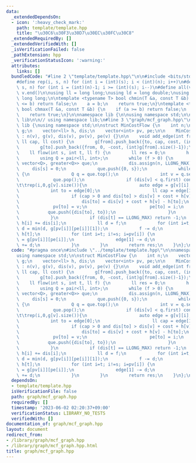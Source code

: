 ```yaml
---
data:
  _extendedDependsOn:
  - icon: ':heavy_check_mark:'
    path: template/template.hpp
    title: "\u30C6\u30F3\u30D7\u30EC\u30FC\u30C8"
  _extendedRequiredBy: []
  _extendedVerifiedWith: []
  _isVerificationFailed: false
  _pathExtension: hpp
  _verificationStatusIcon: ':warning:'
  attributes:
    links: []
  bundledCode: "#line 2 \"template/template.hpp\"\n\n#include <bits/stdc++.h>\n\n\
    #define rep(i, s, n) for (int i = (int)(s); i < (int)(n); i++)\n#define rrep(i,\
    \ s, n) for (int i = (int)(n)-1; i >= (int)(s); i--)\n#define all(v) v.begin(),\
    \ v.end()\n\nusing ll = long long;\nusing ld = long double;\nusing ull = unsigned\
    \ long long;\n\ntemplate <typename T> bool chmin(T &a, const T &b) {\n    if (a\
    \ <= b) return false;\n    a = b;\n    return true;\n}\ntemplate <typename T>\
    \ bool chmax(T &a, const T &b) {\n    if (a >= b) return false;\n    a = b;\n\
    \    return true;\n}\n\nnamespace lib {\n\nusing namespace std;\n\n}  // namespace\
    \ lib\n\n// using namespace lib;\n#line 3 \"graph/mcf_graph.hpp\"\n\nnamespace\
    \ lib {\nusing namespace std;\n\nstruct MinCostFlow {\n    int n;\n    vector<vector<vector<ll>>>\
    \ g;\n    vector<ll> h, dis;\n    vector<int> pv, pe;\n\n    MinCostFlow(int v)\
    \ : n(v), g(v), dis(v), pv(v), pe(v) {}\n\n    void add_edge(int from, int to,\
    \ ll cap, ll cost) {\n        g[from].push_back({to, cap, cost, (int)g[to].size()});\n\
    \        g[to].push_back({from, 0, -cost, (int)g[from].size()-1});\n    }\n\n\
    \    ll flow(int s, int t, ll f) {\n        ll res = 0;\n        h.assign(n, 0);\n\
    \        using Q = pair<ll, int>;\n        while (f > 0) {\n            priority_queue<Q,\
    \ vector<Q>, greater<Q>> que;\n            dis.assign(n, LLONG_MAX);\n       \
    \     dis[s] = 0;\n            que.push({0, s});\n            while (que.size())\
    \ {\n                Q q = que.top();\n                int v = q.second;\n   \
    \             que.pop();\n                if (dis[v] < q.first) continue;\n\t\t\
    \t\trep(i,0,g[v].size()){\n                    auto edge = g[v][i];\n        \
    \            int to = edge[0];\n                    ll cap = edge[1], cost = edge[2];\n\
    \                    if (cap > 0 and dis[to] > dis[v] + cost + h[v] - h[to]) {\n\
    \                        dis[to] = dis[v] + cost + h[v] - h[to];\n           \
    \             pv[to] = v;\n                        pe[to] = i;\n             \
    \           que.push({dis[to], to});\n                    }\n                }\n\
    \            }\n            if (dis[t] == LLONG_MAX) return -1;\n            rep(i,0,n)\
    \ h[i] += dis[i];\n            ll d = f;\n            for (int i=t; i!=s; i=pv[i])\
    \ d = min(d, g[pv[i]][pe[i]][1]);\n            f -= d;\n            res += d *\
    \ h[t];\n            for (int i=t; i!=s; i=pv[i]) {\n                auto& edge\
    \ = g[pv[i]][pe[i]];\n                edge[1] -= d;\n                g[i][edge[3]][1]\
    \ += d;\n            }\n        }\n        return res;\n    }\n};\n\n}\n"
  code: "#pragma once\n#include \"../template/template.hpp\"\n\nnamespace lib {\n\
    using namespace std;\n\nstruct MinCostFlow {\n    int n;\n    vector<vector<vector<ll>>>\
    \ g;\n    vector<ll> h, dis;\n    vector<int> pv, pe;\n\n    MinCostFlow(int v)\
    \ : n(v), g(v), dis(v), pv(v), pe(v) {}\n\n    void add_edge(int from, int to,\
    \ ll cap, ll cost) {\n        g[from].push_back({to, cap, cost, (int)g[to].size()});\n\
    \        g[to].push_back({from, 0, -cost, (int)g[from].size()-1});\n    }\n\n\
    \    ll flow(int s, int t, ll f) {\n        ll res = 0;\n        h.assign(n, 0);\n\
    \        using Q = pair<ll, int>;\n        while (f > 0) {\n            priority_queue<Q,\
    \ vector<Q>, greater<Q>> que;\n            dis.assign(n, LLONG_MAX);\n       \
    \     dis[s] = 0;\n            que.push({0, s});\n            while (que.size())\
    \ {\n                Q q = que.top();\n                int v = q.second;\n   \
    \             que.pop();\n                if (dis[v] < q.first) continue;\n\t\t\
    \t\trep(i,0,g[v].size()){\n                    auto edge = g[v][i];\n        \
    \            int to = edge[0];\n                    ll cap = edge[1], cost = edge[2];\n\
    \                    if (cap > 0 and dis[to] > dis[v] + cost + h[v] - h[to]) {\n\
    \                        dis[to] = dis[v] + cost + h[v] - h[to];\n           \
    \             pv[to] = v;\n                        pe[to] = i;\n             \
    \           que.push({dis[to], to});\n                    }\n                }\n\
    \            }\n            if (dis[t] == LLONG_MAX) return -1;\n            rep(i,0,n)\
    \ h[i] += dis[i];\n            ll d = f;\n            for (int i=t; i!=s; i=pv[i])\
    \ d = min(d, g[pv[i]][pe[i]][1]);\n            f -= d;\n            res += d *\
    \ h[t];\n            for (int i=t; i!=s; i=pv[i]) {\n                auto& edge\
    \ = g[pv[i]][pe[i]];\n                edge[1] -= d;\n                g[i][edge[3]][1]\
    \ += d;\n            }\n        }\n        return res;\n    }\n};\n\n}\n"
  dependsOn:
  - template/template.hpp
  isVerificationFile: false
  path: graph/mcf_graph.hpp
  requiredBy: []
  timestamp: '2023-06-02 02:20:37+09:00'
  verificationStatus: LIBRARY_NO_TESTS
  verifiedWith: []
documentation_of: graph/mcf_graph.hpp
layout: document
redirect_from:
- /library/graph/mcf_graph.hpp
- /library/graph/mcf_graph.hpp.html
title: graph/mcf_graph.hpp
---
```

